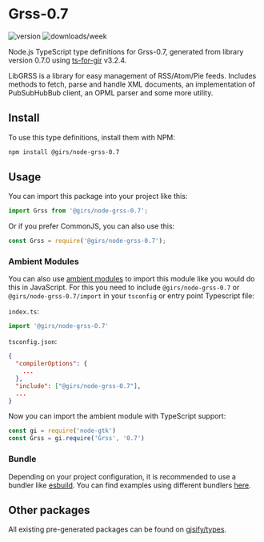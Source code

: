 
# Grss-0.7

![version](https://img.shields.io/npm/v/@girs/node-grss-0.7)
![downloads/week](https://img.shields.io/npm/dw/@girs/node-grss-0.7)


Node.js TypeScript type definitions for Grss-0.7, generated from library version 0.7.0 using [ts-for-gir](https://github.com/gjsify/ts-for-gir) v3.2.4.

LibGRSS is a library for easy management of RSS/Atom/Pie feeds. Includes methods to fetch, parse and handle XML documents, an implementation of PubSubHubBub client, an OPML parser and some more utility.

## Install

To use this type definitions, install them with NPM:
```bash
npm install @girs/node-grss-0.7
```

## Usage

You can import this package into your project like this:
```ts
import Grss from '@girs/node-grss-0.7';
```

Or if you prefer CommonJS, you can also use this:
```ts
const Grss = require('@girs/node-grss-0.7');
```

### Ambient Modules

You can also use [ambient modules](https://github.com/gjsify/ts-for-gir/tree/main/packages/cli#ambient-modules) to import this module like you would do this in JavaScript.
For this you need to include `@girs/node-grss-0.7` or `@girs/node-grss-0.7/import` in your `tsconfig` or entry point Typescript file:

`index.ts`:
```ts
import '@girs/node-grss-0.7'
```

`tsconfig.json`:
```json
{
  "compilerOptions": {
    ...
  },
  "include": ["@girs/node-grss-0.7"],
  ...
}
```

Now you can import the ambient module with TypeScript support: 

```ts
const gi = require('node-gtk')
const Grss = gi.require('Grss', '0.7')
```


### Bundle

Depending on your project configuration, it is recommended to use a bundler like [esbuild](https://esbuild.github.io/). You can find examples using different bundlers [here](https://github.com/gjsify/ts-for-gir/tree/main/examples).

## Other packages

All existing pre-generated packages can be found on [gjsify/types](https://github.com/gjsify/types).

